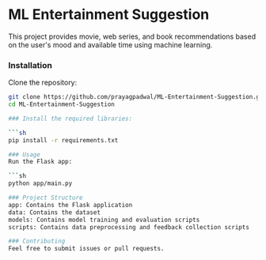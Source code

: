 # ML Entertainment Suggestion

This project provides movie, web series, and book recommendations based on the user's mood and available time using machine learning.

### Installation

Clone the repository:

```sh
git clone https://github.com/prayagpadwal/ML-Entertainment-Suggestion.git
cd ML-Entertainment-Suggestion

### Install the required libraries:

```sh
pip install -r requirements.txt

### Usage
Run the Flask app:

```sh
python app/main.py

### Project Structure
app: Contains the Flask application
data: Contains the dataset
models: Contains model training and evaluation scripts
scripts: Contains data preprocessing and feedback collection scripts

### Contributing
Feel free to submit issues or pull requests.
